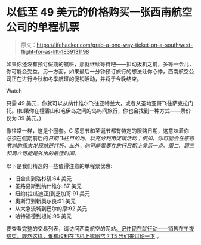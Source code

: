 # 以低至 49 美元的价格购买一张西南航空公司的单程机票

> 原文：<https://lifehacker.com/grab-a-one-way-ticket-on-a-southwest-flight-for-as-litt-1839131198>

如果你还没有预订假期的航班，那就继续等待吧——扣动扳机之前，多等一会儿，你可能会受益。另一方面，如果最后一分钟预订旅行的想法让你心悸，西南航空公司正在进行今秋和冬季航班的促销活动，并将于今晚结束。

Watch

只需 49 美元，你就可以从纳什维尔飞往亚特兰大，或者从圣地亚哥飞往萨克拉门托。(如果你在檀香山和毛伊岛之间的岛屿间旅行，你也会找到一种方式——票价仅为 39 美元。)

像往常一样，这是个圈套。C 感恩节和圣诞节都有特定的限购日期，这意味着你必须在假期前后的*日期飞往目的地，以充分利用促销活动；例如，你可能会在感恩节前的周末发现航班打折。此外，你可能需要在旅行日期上灵活一点。周二、周三和周六可能是外出的最佳时间。*

以下是我们精选的一些值得注意的单程票优惠:

*   旧金山到洛杉矶:64 美元
*   圣路易斯到纳什维尔:87 美元
*   纽约(拉瓜迪亚)到芝加哥:91 美元
*   奥斯汀到新奥尔良:91 美元
*   从大急流城到巴尔的摩:92 美元
*   哈特福德到坦帕:96 美元

要查看完整的交易列表，请访问西南航空的网站[。记住现在就行动——销售在午夜结束。既然这样，谁有权利在飞机上遮窗帘？T5 我们来讨论一下](https://www.southwest.com/html/promotions/clicknsave_sale_NonstopConnect_191015.html#deal_detail_addtl_details) 。
